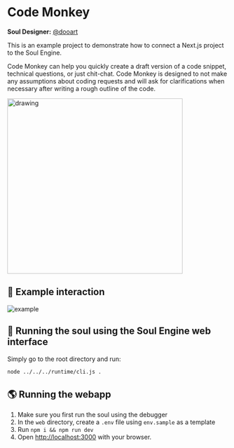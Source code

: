 # Code Monkey

**Soul Designer:** [@dooart](https://github.com/dooart)

This is an example project to demonstrate how to connect a Next.js project to the Soul Engine.

Code Monkey can help you quickly create a draft version of a code snippet, technical questions, or just chit-chat. Code Monkey is designed to not make any assumptions about coding requests and will ask for clarifications when necessary after writing a rough outline of the code.

<img src="soul.webp" alt="drawing" width="400"/>

## 💬 Example interaction

![example](example.png)

## 👾 Running the soul using the Soul Engine web interface

Simply go to the root directory and run:

```bash
node ../../../runtime/cli.js .
```

## 🌎 Running the webapp

1. Make sure you first run the soul using the debugger
1. In the `web` directory, create a `.env` file using `env.sample` as a template
1. Run `npm i && npm run dev`
1. Open [http://localhost:3000](http://localhost:3000) with your browser.
